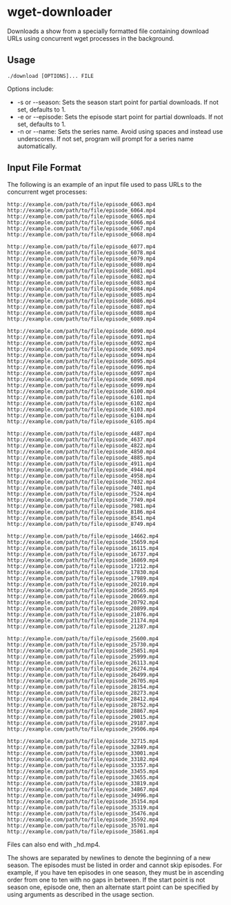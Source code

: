 wget-downloader
===============

Downloads a show from a specially formatted file containing download URLs using concurrent wget processes in the background.

Usage
-----

    ./download [OPTIONS]... FILE
Options include:
* -s or --season: Sets the season start point for partial downloads. If not set, defaults to 1.
* -e or --episode: Sets the episode start point for partial downloads. If not set, defaults to 1.
* -n or --name: Sets the series name. Avoid using spaces and instead use underscores. If not set, program will prompt for a series name automatically.

Input File Format
-----------------

The following is an example of an input file used to pass URLs to the concurrent wget processes:

    http://example.com/path/to/file/episode_6063.mp4
    http://example.com/path/to/file/episode_6064.mp4
    http://example.com/path/to/file/episode_6065.mp4
    http://example.com/path/to/file/episode_6066.mp4
    http://example.com/path/to/file/episode_6067.mp4
    http://example.com/path/to/file/episode_6068.mp4

    http://example.com/path/to/file/episode_6077.mp4
    http://example.com/path/to/file/episode_6078.mp4
    http://example.com/path/to/file/episode_6079.mp4
    http://example.com/path/to/file/episode_6080.mp4
    http://example.com/path/to/file/episode_6081.mp4
    http://example.com/path/to/file/episode_6082.mp4
    http://example.com/path/to/file/episode_6083.mp4
    http://example.com/path/to/file/episode_6084.mp4
    http://example.com/path/to/file/episode_6085.mp4
    http://example.com/path/to/file/episode_6086.mp4
    http://example.com/path/to/file/episode_6087.mp4
    http://example.com/path/to/file/episode_6088.mp4
    http://example.com/path/to/file/episode_6089.mp4

    http://example.com/path/to/file/episode_6090.mp4
    http://example.com/path/to/file/episode_6091.mp4
    http://example.com/path/to/file/episode_6092.mp4
    http://example.com/path/to/file/episode_6093.mp4
    http://example.com/path/to/file/episode_6094.mp4
    http://example.com/path/to/file/episode_6095.mp4
    http://example.com/path/to/file/episode_6096.mp4
    http://example.com/path/to/file/episode_6097.mp4
    http://example.com/path/to/file/episode_6098.mp4
    http://example.com/path/to/file/episode_6099.mp4
    http://example.com/path/to/file/episode_6100.mp4
    http://example.com/path/to/file/episode_6101.mp4
    http://example.com/path/to/file/episode_6102.mp4
    http://example.com/path/to/file/episode_6103.mp4
    http://example.com/path/to/file/episode_6104.mp4
    http://example.com/path/to/file/episode_6105.mp4

    http://example.com/path/to/file/episode_4487.mp4
    http://example.com/path/to/file/episode_4637.mp4
    http://example.com/path/to/file/episode_4822.mp4
    http://example.com/path/to/file/episode_4850.mp4
    http://example.com/path/to/file/episode_4885.mp4
    http://example.com/path/to/file/episode_4911.mp4
    http://example.com/path/to/file/episode_4944.mp4
    http://example.com/path/to/file/episode_4958.mp4
    http://example.com/path/to/file/episode_7032.mp4
    http://example.com/path/to/file/episode_7401.mp4
    http://example.com/path/to/file/episode_7524.mp4
    http://example.com/path/to/file/episode_7749.mp4
    http://example.com/path/to/file/episode_7981.mp4
    http://example.com/path/to/file/episode_8186.mp4
    http://example.com/path/to/file/episode_8541.mp4
    http://example.com/path/to/file/episode_8749.mp4

    http://example.com/path/to/file/episode_14662.mp4
    http://example.com/path/to/file/episode_15659.mp4
    http://example.com/path/to/file/episode_16115.mp4
    http://example.com/path/to/file/episode_16737.mp4
    http://example.com/path/to/file/episode_16869.mp4
    http://example.com/path/to/file/episode_17212.mp4
    http://example.com/path/to/file/episode_17830.mp4
    http://example.com/path/to/file/episode_17989.mp4
    http://example.com/path/to/file/episode_20210.mp4
    http://example.com/path/to/file/episode_20565.mp4
    http://example.com/path/to/file/episode_20669.mp4
    http://example.com/path/to/file/episode_20792.mp4
    http://example.com/path/to/file/episode_20899.mp4
    http://example.com/path/to/file/episode_21076.mp4
    http://example.com/path/to/file/episode_21174.mp4
    http://example.com/path/to/file/episode_21287.mp4

    http://example.com/path/to/file/episode_25600.mp4
    http://example.com/path/to/file/episode_25730.mp4
    http://example.com/path/to/file/episode_25851.mp4
    http://example.com/path/to/file/episode_25999.mp4
    http://example.com/path/to/file/episode_26113.mp4
    http://example.com/path/to/file/episode_26274.mp4
    http://example.com/path/to/file/episode_26499.mp4
    http://example.com/path/to/file/episode_26705.mp4
    http://example.com/path/to/file/episode_28154.mp4
    http://example.com/path/to/file/episode_28273.mp4
    http://example.com/path/to/file/episode_28412.mp4
    http://example.com/path/to/file/episode_28752.mp4
    http://example.com/path/to/file/episode_28867.mp4
    http://example.com/path/to/file/episode_29015.mp4
    http://example.com/path/to/file/episode_29187.mp4
    http://example.com/path/to/file/episode_29506.mp4

    http://example.com/path/to/file/episode_32715.mp4
    http://example.com/path/to/file/episode_32849.mp4
    http://example.com/path/to/file/episode_33001.mp4
    http://example.com/path/to/file/episode_33182.mp4
    http://example.com/path/to/file/episode_33357.mp4
    http://example.com/path/to/file/episode_33455.mp4
    http://example.com/path/to/file/episode_33655.mp4
    http://example.com/path/to/file/episode_33819.mp4
    http://example.com/path/to/file/episode_34867.mp4
    http://example.com/path/to/file/episode_34996.mp4
    http://example.com/path/to/file/episode_35154.mp4
    http://example.com/path/to/file/episode_35319.mp4
    http://example.com/path/to/file/episode_35476.mp4
    http://example.com/path/to/file/episode_35592.mp4
    http://example.com/path/to/file/episode_35701.mp4
    http://example.com/path/to/file/episode_35861.mp4

Files can also end with _hd.mp4.

The shows are separated by newlines to denote the beginning of a new season. The episodes must be listed in order and cannot skip episodes. For example, if you have ten episodes in one season, they must be in ascending order from one to ten with no gaps in between. If the start point is not season one, episode one, then an alternate start point can be specified by using arguments as described in the usage section.
